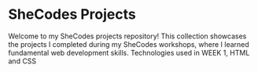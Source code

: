 # SheCodes Projects

Welcome to my SheCodes projects repository! This collection showcases the projects I completed during my SheCodes workshops, where I learned fundamental web development skills.
Technologies used in WEEK 1, HTML and CSS
